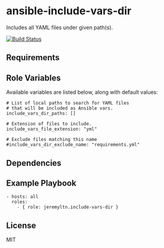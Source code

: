 # ansible-include-vars-dir

Includes all YAML files under given path(s).

[![Build Status](https://travis-ci.org/osxstrap/ansible-include-vars-dir.svg?branch=master)](https://travis-ci.org/osxstrap/ansible-include-vars-dir)

## Requirements

## Role Variables

Available variables are listed below, along with default values:

    # List of local paths to search for YAML files
    # that will be included as Ansible vars.
    include_vars_dir_paths: []

    # Extension of files to include.
    include_vars_file_extension: "yml"

    # Exclude files matching this name
    #include_vars_dir_exclude_name: "requirements.yml"

## Dependencies

## Example Playbook

    - hosts: all
      roles:
        - { role: jeremyltn.include-vars-dir }

## License

MIT
